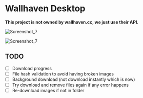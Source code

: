 # Wallhaven Desktop

**This project is not owned by wallhaven.cc, we just use their API.**

![Screenshot_7](https://user-images.githubusercontent.com/7344056/185297333-7b095314-8a59-4aa6-b400-3ed40c875701.png)

![Screenshot_7](https://user-images.githubusercontent.com/7344056/185299023-ada4478d-c695-486b-99db-a91b71843903.png)

## TODO

- [ ] Download progress
- [ ] File hash validation to avoid having broken images
- [ ] Background download (not download instantly which is now)
- [ ] Try download and remove files again if any error happens
- [ ] Re-download images if not in folder
